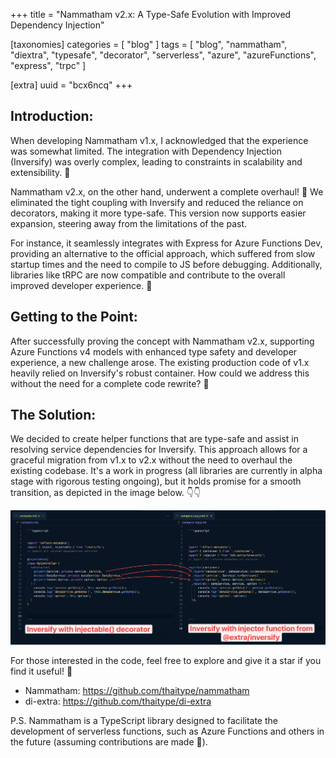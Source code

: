 +++
title = "Nammatham v2.x: A Type-Safe Evolution with Improved Dependency Injection"

[taxonomies]
categories = [ "blog" ]
tags = [
  "blog",
  "nammatham",
  "diextra",
  "typesafe",
  "decorator",
  "serverless",
  "azure",
  "azureFunctions",
  "express",
  "trpc"
]

[extra]
uuid = "bcx6ncq"
+++


## Introduction:

When developing Nammatham v1.x, I acknowledged that the experience was somewhat limited. The integration with Dependency Injection (Inversify) was overly complex, leading to constraints in scalability and extensibility. 🥲

Nammatham v2.x, on the other hand, underwent a complete overhaul! 🥳 We eliminated the tight coupling with Inversify and reduced the reliance on decorators, making it more type-safe. This version now supports easier expansion, steering away from the limitations of the past. 

For instance, it seamlessly integrates with Express for Azure Functions Dev, providing an alternative to the official approach, which suffered from slow startup times and the need to compile to JS before debugging. Additionally, libraries like tRPC are now compatible and contribute to the overall improved developer experience. 🤗

## Getting to the Point:

After successfully proving the concept with Nammatham v2.x, supporting Azure Functions v4 models with enhanced type safety and developer experience, a new challenge arose. The existing production code of v1.x heavily relied on Inversify's robust container. How could we address this without the need for a complete code rewrite? 🤩

## The Solution:

We decided to create helper functions that are type-safe and assist in resolving service dependencies for Inversify. This approach allows for a graceful migration from v1.x to v2.x without the need to overhaul the existing codebase. It's a work in progress (all libraries are currently in alpha stage with rigorous testing ongoing), but it holds promise for a smooth transition, as depicted in the image below. 👇👇

![](compare.png)

For those interested in the code, feel free to explore and give it a star if you find it useful! 📣

- Nammatham: https://github.com/thaitype/nammatham
- di-extra: https://github.com/thaitype/di-extra

P.S. Nammatham is a TypeScript library designed to facilitate the development of serverless functions, such as Azure Functions and others in the future (assuming contributions are made 🙏).
